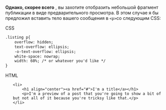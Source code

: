 **Однако, скорее всего** , вы захотите отобразить небольшой фрагмент публикации в виде предварительного просмотра. В этом случае я бы предложил вставить тело вашего сообщения в `<p>`со следующим CSS:

CSS

```xml
.listing p{
    overflow: hidden;
    text-overflow: ellipsis;
    -o-text-overflow: ellipsis;
    white-space: nowrap;
    width: 60%; /* or whatever you'd like */
}
```
HTML 

<section class="content">
  <ul class="listing">

    <li>
        <h1 align="center"><a href="#">I'm a title</a></h1>
        <p>I'm a preview of a post that you're going to show a bit of but not all of it because you're tricksy like that.</p>
    </li>
  </ul>
</section>
